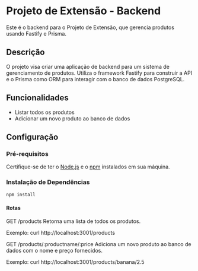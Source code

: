 # Projeto de Extensão - Backend

Este é o backend para o Projeto de Extensão, que gerencia produtos usando Fastify e Prisma.

## Descrição

O projeto visa criar uma aplicação de backend para um sistema de gerenciamento de produtos. Utiliza o framework Fastify para construir a API e o Prisma como ORM para interagir com o banco de dados PostgreSQL.

## Funcionalidades

- Listar todos os produtos
- Adicionar um novo produto ao banco de dados

## Configuração

### Pré-requisitos

Certifique-se de ter o [Node.js](https://nodejs.org/) e o [npm](https://www.npmjs.com/) instalados em sua máquina.

### Instalação de Dependências

```bash
npm install

```
#### Rotas
GET /products
Retorna uma lista de todos os produtos.

Exemplo:
curl http://localhost:3001/products

GET /products/:productname/:price
Adiciona um novo produto ao banco de dados com o nome e preço fornecidos.

Exemplo:
curl http://localhost:3001/products/banana/2.5
